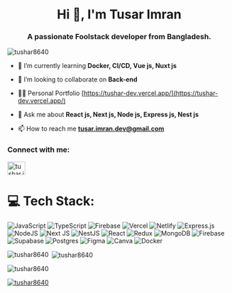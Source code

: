 <h1 align="center">Hi 👋, I'm Tusar Imran</h1>
<h3 align="center">A passionate Foolstack developer from Bangladesh.</h3>

<p align="left"> <img src="https://komarev.com/ghpvc/?username=tushar8640&label=Profile%20views&color=0e75b6&style=flat" alt="tushar8640" /> </p>


- 🌱 I’m currently learning **Docker, CI/CD, Vue js, Nuxt js**

- 👯 I’m looking to collaborate on **Back-end**

- 👨‍💻 Personal Portfolio [https://tushar-dev.vercel.app/](https://tushar-dev.vercel.app/)

- 💬 Ask me about **React js, Next js, Node js, Express js, Nest js**

- 📫 How to reach me **tusar.imran.dev@gmail.com**

<h3 align="left">Connect with me:</h3>
<p align="left">
<a href="https://fb.com/tushar.imran.357" target="blank"><img align="center" src="https://raw.githubusercontent.com/rahuldkjain/github-profile-readme-generator/master/src/images/icons/Social/facebook.svg" alt="tushar.imran.357" height="30" width="40" /></a>
</p>


# 💻 Tech Stack:
![JavaScript](https://img.shields.io/badge/javascript-%23323330.svg?style=for-the-badge&logo=javascript&logoColor=%23F7DF1E) ![TypeScript](https://img.shields.io/badge/typescript-%23007ACC.svg?style=for-the-badge&logo=typescript&logoColor=white) ![Firebase](https://img.shields.io/badge/firebase-%23039BE5.svg?style=for-the-badge&logo=firebase) ![Vercel](https://img.shields.io/badge/vercel-%23000000.svg?style=for-the-badge&logo=vercel&logoColor=white) ![Netlify](https://img.shields.io/badge/netlify-%23000000.svg?style=for-the-badge&logo=netlify&logoColor=#00C7B7) ![Express.js](https://img.shields.io/badge/express.js-%23404d59.svg?style=for-the-badge&logo=express&logoColor=%2361DAFB) ![NodeJS](https://img.shields.io/badge/node.js-6DA55F?style=for-the-badge&logo=node.js&logoColor=white) ![Next JS](https://img.shields.io/badge/Next-black?style=for-the-badge&logo=next.js&logoColor=white) ![NestJS](https://img.shields.io/badge/nestjs-%23E0234E.svg?style=for-the-badge&logo=nestjs&logoColor=white) ![React](https://img.shields.io/badge/react-%2320232a.svg?style=for-the-badge&logo=react&logoColor=%2361DAFB) ![Redux](https://img.shields.io/badge/redux-%23593d88.svg?style=for-the-badge&logo=redux&logoColor=white) ![MongoDB](https://img.shields.io/badge/MongoDB-%234ea94b.svg?style=for-the-badge&logo=mongodb&logoColor=white) ![Firebase](https://img.shields.io/badge/firebase-a08021?style=for-the-badge&logo=firebase&logoColor=ffcd34) ![Supabase](https://img.shields.io/badge/Supabase-3ECF8E?style=for-the-badge&logo=supabase&logoColor=white) ![Postgres](https://img.shields.io/badge/postgres-%23316192.svg?style=for-the-badge&logo=postgresql&logoColor=white) ![Figma](https://img.shields.io/badge/figma-%23F24E1E.svg?style=for-the-badge&logo=figma&logoColor=white) ![Canva](https://img.shields.io/badge/Canva-%2300C4CC.svg?style=for-the-badge&logo=Canva&logoColor=white) ![Docker](https://img.shields.io/badge/docker-%230db7ed.svg?style=for-the-badge&logo=docker&logoColor=white)

<p><img align="left" src="https://github-readme-stats.vercel.app/api/top-langs?username=tushar8640&show_icons=true&locale=en&layout=compact" alt="tushar8640" /></p>

<p>&nbsp;<img align="center" src="https://github-readme-stats.vercel.app/api?username=tushar8640&show_icons=true&locale=en" alt="tushar8640" /></p>

<p><img align="center" src="https://github-readme-streak-stats.herokuapp.com/?user=tushar8640&" alt="tushar8640" /></p>

<p align="left"> <a href="https://github.com/ryo-ma/github-profile-trophy"><img src="https://github-profile-trophy.vercel.app/?username=tushar8640" alt="tushar8640" /></a> </p>
